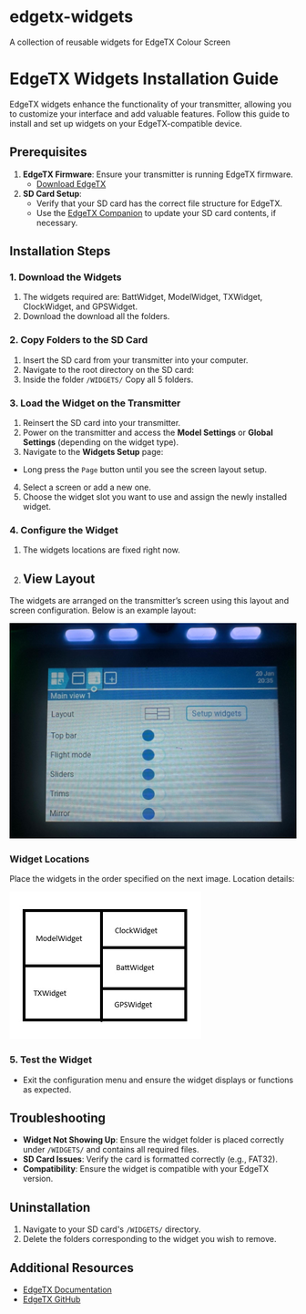 # edgetx-widgets
A collection of reusable widgets for  EdgeTX Colour Screen 

# EdgeTX Widgets Installation Guide

EdgeTX widgets enhance the functionality of your transmitter, allowing you to customize your interface and add valuable features. Follow this guide to install and set up widgets on your EdgeTX-compatible device.

## Prerequisites

1. **EdgeTX Firmware**: Ensure your transmitter is running EdgeTX firmware.
   - [Download EdgeTX](https://www.edgetx.org/)
2. **SD Card Setup**:
   - Verify that your SD card has the correct file structure for EdgeTX.
   - Use the [EdgeTX Companion](https://www.edgetx.org/tools) to update your SD card contents, if necessary.

## Installation Steps

### 1. Download the Widgets
1. The widgets required are: BattWidget, ModelWidget, TXWidget, ClockWidget, and GPSWidget.
2. Download the download all the folders.

### 2. Copy Folders to the SD Card
1. Insert the SD card from your transmitter into your computer.
2. Navigate to the root directory on the SD card:
3. Inside the folder `/WIDGETS/` Copy all 5 folders.

### 3. Load the Widget on the Transmitter
1. Reinsert the SD card into your transmitter.
2. Power on the transmitter and access the **Model Settings** or **Global Settings** (depending on the widget type).
3. Navigate to the **Widgets Setup** page:
- Long press the `Page` button until you see the screen layout setup.
4. Select a screen or add a new one.
5. Choose the widget slot you want to use and assign the newly installed widget.

### 4. Configure the Widget
1. The widgets locations are fixed right now.
2. ## View Layout
The widgets are arranged on the transmitter’s screen using this layout  and screen configuration.
Below is an example layout:

![View Layout Example](/widgets/img/screen_config.jpeg)

### Widget Locations
Place the widgets in the order specified on the next image. Location details:

![Widget Locations](/widgets/img/widget_Layout.jpg)

### 5. Test the Widget
- Exit the configuration menu and ensure the widget displays or functions as expected.

## Troubleshooting
- **Widget Not Showing Up**: Ensure the widget folder is placed correctly under `/WIDGETS/` and contains all required files.
- **SD Card Issues**: Verify the card is formatted correctly (e.g., FAT32).
- **Compatibility**: Ensure the widget is compatible with your EdgeTX version.

## Uninstallation
1. Navigate to your SD card's `/WIDGETS/` directory.
2. Delete the folders corresponding to the widget you wish to remove.

## Additional Resources
- [EdgeTX Documentation](https://www.edgetx.org/documentation)
- [EdgeTX GitHub](https://github.com/EdgeTX)

